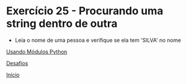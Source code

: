 # Exercício 25 - Procurando uma string dentro de outra

- Leia o nome de uma pessoa e verifique se ela tem 'SILVA' no nome

[Usando Módulos Python](https://github.com/NandesLima/python-codigos/tree/master/desafios/03.%20Usando%20m%C3%B3dulos%20Python)

[Desafios](https://github.com/NandesLima/python-codigos/tree/master/desafios)

[Início](https://github.com/NandesLima/python-codigos)
